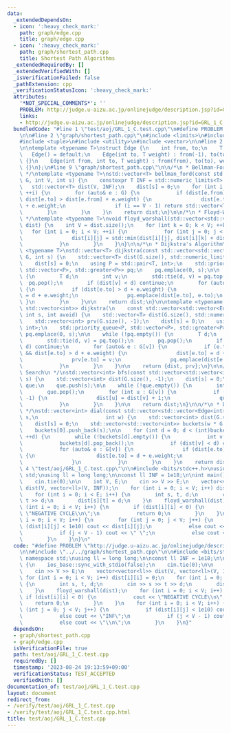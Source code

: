 ```yaml
---
data:
  _extendedDependsOn:
  - icon: ':heavy_check_mark:'
    path: graph/edge.cpp
    title: graph/edge.cpp
  - icon: ':heavy_check_mark:'
    path: graph/shortest_path.cpp
    title: Shortest Path Algorithms
  _extendedRequiredBy: []
  _extendedVerifiedWith: []
  _isVerificationFailed: false
  _pathExtension: cpp
  _verificationStatusIcon: ':heavy_check_mark:'
  attributes:
    '*NOT_SPECIAL_COMMENTS*': ''
    PROBLEM: http://judge.u-aizu.ac.jp/onlinejudge/description.jsp?id=GRL_1_C
    links:
    - http://judge.u-aizu.ac.jp/onlinejudge/description.jsp?id=GRL_1_C
  bundledCode: "#line 1 \"test/aoj/GRL_1_C.test.cpp\"\n#define PROBLEM \"http://judge.u-aizu.ac.jp/onlinejudge/description.jsp?id=GRL_1_C\"\
    \n\n#line 2 \"graph/shortest_path.cpp\"\n#include <limits>\n#include <queue>\n\
    #include <tuple>\n#include <utility>\n#include <vector>\n\n#line 2 \"graph/edge.cpp\"\
    \n\ntemplate <typename T>\nstruct Edge {\n    int from, to;\n    T weight;\n \
    \   Edge() = default;\n    Edge(int to, T weight) : from(-1), to(to), weight(weight)\
    \ {}\n    Edge(int from, int to, T weight) : from(from), to(to), weight(weight)\
    \ {}\n};\n#line 9 \"graph/shortest_path.cpp\"\n\n/*\n * Bellman-Ford Algorithm\n\
    \ */\ntemplate <typename T>\nstd::vector<T> bellman_ford(const std::vector<Edge<T>>&\
    \ G, int V, int s) {\n    constexpr T INF = std::numeric_limits<T>::max();\n \
    \   std::vector<T> dist(V, INF);\n    dist[s] = 0;\n    for (int i = 0; i < V;\
    \ ++i) {\n        for (auto& e : G) {\n            if (dist[e.from] != INF &&\
    \ dist[e.to] > dist[e.from] + e.weight) {\n                dist[e.to] = dist[e.from]\
    \ + e.weight;\n                if (i == V - 1) return std::vector<T>();\n    \
    \        }\n        }\n    }\n    return dist;\n}\n\n/*\n * Floyd-Warshall Algorithm\n\
    \ */\ntemplate <typename T>\nvoid floyd_warshall(std::vector<std::vector<T>>&\
    \ dist) {\n    int V = dist.size();\n    for (int k = 0; k < V; ++k) {\n     \
    \   for (int i = 0; i < V; ++i) {\n            for (int j = 0; j < V; ++j) {\n\
    \                dist[i][j] = std::min(dist[i][j], dist[i][k] + dist[k][j]);\n\
    \            }\n        }\n    }\n}\n\n/*\n * Dijkstra's Algorithm\n */\ntemplate\
    \ <typename T>\nstd::vector<T> dijkstra(const std::vector<std::vector<Edge<T>>>&\
    \ G, int s) {\n    std::vector<T> dist(G.size(), std::numeric_limits<T>::max());\n\
    \    dist[s] = 0;\n    using P = std::pair<T, int>;\n    std::priority_queue<P,\
    \ std::vector<P>, std::greater<P>> pq;\n    pq.emplace(0, s);\n\n    while (!pq.empty())\
    \ {\n        T d;\n        int v;\n        std::tie(d, v) = pq.top();\n      \
    \  pq.pop();\n        if (dist[v] < d) continue;\n        for (auto& e : G[v])\
    \ {\n            if (dist[e.to] > d + e.weight) {\n                dist[e.to]\
    \ = d + e.weight;\n                pq.emplace(dist[e.to], e.to);\n           \
    \ }\n        }\n    }\n\n    return dist;\n}\n\ntemplate <typename T>\nstd::pair<std::vector<T>,\
    \ std::vector<int>> dijkstra(\n    const std::vector<std::vector<Edge<T>>>& G,\
    \ int s, int avoid) {\n    std::vector<T> dist(G.size(), std::numeric_limits<T>::max());\n\
    \    std::vector<int> prv(G.size(), -1);\n    dist[s] = 0;\n    using P = std::pair<T,\
    \ int>;\n    std::priority_queue<P, std::vector<P>, std::greater<P>> pq;\n   \
    \ pq.emplace(0, s);\n\n    while (!pq.empty()) {\n        T d;\n        int v;\n\
    \        std::tie(d, v) = pq.top();\n        pq.pop();\n        if (dist[v] <\
    \ d) continue;\n        for (auto& e : G[v]) {\n            if (e.to != avoid\
    \ && dist[e.to] > d + e.weight) {\n                dist[e.to] = d + e.weight;\n\
    \                prv[e.to] = v;\n                pq.emplace(dist[e.to], e.to);\n\
    \            }\n        }\n    }\n\n    return {dist, prv};\n}\n\n/*\n * Breadth-First\
    \ Search\n */\nstd::vector<int> bfs(const std::vector<std::vector<int>>& G, int\
    \ s) {\n    std::vector<int> dist(G.size(), -1);\n    dist[s] = 0;\n    std::queue<int>\
    \ que;\n    que.push(s);\n\n    while (!que.empty()) {\n        int v = que.front();\n\
    \        que.pop();\n        for (int u : G[v]) {\n            if (dist[u] ==\
    \ -1) {\n                dist[u] = dist[v] + 1;\n                que.push(u);\n\
    \            }\n        }\n    }\n\n    return dist;\n}\n\n/*\n * Dial's Algorithm\n\
    \ */\nstd::vector<int> dial(const std::vector<std::vector<Edge<int>>>& G, int\
    \ s,\n                      int w) {\n    std::vector<int> dist(G.size(), std::numeric_limits<int>::max());\n\
    \    dist[s] = 0;\n    std::vector<std::vector<int>> buckets(w * G.size(), std::vector<int>());\n\
    \    buckets[0].push_back(s);\n\n    for (int d = 0; d < (int)buckets.size();\
    \ ++d) {\n        while (!buckets[d].empty()) {\n            int v = buckets[d].back();\n\
    \            buckets[d].pop_back();\n            if (dist[v] < d) continue;\n\
    \            for (auto& e : G[v]) {\n                if (dist[e.to] > d + e.weight)\
    \ {\n                    dist[e.to] = d + e.weight;\n                    buckets[dist[e.to]].push_back(e.to);\n\
    \                }\n            }\n        }\n    }\n    return dist;\n}\n#line\
    \ 4 \"test/aoj/GRL_1_C.test.cpp\"\n\n#include <bits/stdc++.h>\nusing namespace\
    \ std;\nusing ll = long long;\n\nconst ll INF = 1e18;\n\nint main() {\n    ios_base::sync_with_stdio(false);\n\
    \    cin.tie(0);\n\n    int V, E;\n    cin >> V >> E;\n    vector<vector<ll>>\
    \ dist(V, vector<ll>(V, INF));\n    for (int i = 0; i < V; i++) dist[i][i] = 0;\n\
    \    for (int i = 0; i < E; i++) {\n        int s, t, d;\n        cin >> s >>\
    \ t >> d;\n        dist[s][t] = d;\n    }\n    floyd_warshall(dist);\n    for\
    \ (int i = 0; i < V; i++) {\n        if (dist[i][i] < 0) {\n            cout <<\
    \ \"NEGATIVE CYCLE\\n\";\n            return 0;\n        }\n    }\n    for (int\
    \ i = 0; i < V; i++) {\n        for (int j = 0; j < V; j++) {\n            if\
    \ (dist[i][j] < 1e10) cout << dist[i][j];\n            else cout << \"INF\";\n\
    \            if (j < V - 1) cout << \" \";\n            else cout << \"\\n\";\n\
    \        }\n    }\n}\n"
  code: "#define PROBLEM \"http://judge.u-aizu.ac.jp/onlinejudge/description.jsp?id=GRL_1_C\"\
    \n\n#include \"../../graph/shortest_path.cpp\"\n\n#include <bits/stdc++.h>\nusing\
    \ namespace std;\nusing ll = long long;\n\nconst ll INF = 1e18;\n\nint main()\
    \ {\n    ios_base::sync_with_stdio(false);\n    cin.tie(0);\n\n    int V, E;\n\
    \    cin >> V >> E;\n    vector<vector<ll>> dist(V, vector<ll>(V, INF));\n   \
    \ for (int i = 0; i < V; i++) dist[i][i] = 0;\n    for (int i = 0; i < E; i++)\
    \ {\n        int s, t, d;\n        cin >> s >> t >> d;\n        dist[s][t] = d;\n\
    \    }\n    floyd_warshall(dist);\n    for (int i = 0; i < V; i++) {\n       \
    \ if (dist[i][i] < 0) {\n            cout << \"NEGATIVE CYCLE\\n\";\n        \
    \    return 0;\n        }\n    }\n    for (int i = 0; i < V; i++) {\n        for\
    \ (int j = 0; j < V; j++) {\n            if (dist[i][j] < 1e10) cout << dist[i][j];\n\
    \            else cout << \"INF\";\n            if (j < V - 1) cout << \" \";\n\
    \            else cout << \"\\n\";\n        }\n    }\n}"
  dependsOn:
  - graph/shortest_path.cpp
  - graph/edge.cpp
  isVerificationFile: true
  path: test/aoj/GRL_1_C.test.cpp
  requiredBy: []
  timestamp: '2023-08-24 19:13:59+09:00'
  verificationStatus: TEST_ACCEPTED
  verifiedWith: []
documentation_of: test/aoj/GRL_1_C.test.cpp
layout: document
redirect_from:
- /verify/test/aoj/GRL_1_C.test.cpp
- /verify/test/aoj/GRL_1_C.test.cpp.html
title: test/aoj/GRL_1_C.test.cpp
---
```

